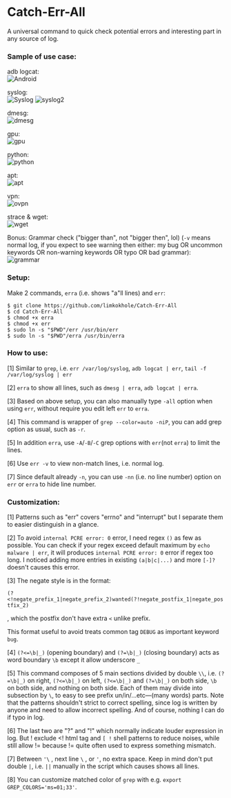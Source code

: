 # Catch-Err-All
 A universal command to quick check potential errors and interesting part in any source of log.

### Sample of use case:

 adb logcat:  
 ![Android](/images/sample_output1_android.png?raw=true "Sample output (Android)")

 syslog:  
 ![Syslog](/images/sample_output2_syslog.png?raw=true "Sample output (syslog 1)")
 ![syslog2](/images/sample_output3_syslog.png?raw=true "Sample output (syslog 2)")

  dmesg:  
 ![dmesg](/images/sample_output4_dmesg.png?raw=true "Sample output (dmesg)")

  gpu:  
 ![gpu](/images/sample_output5_gpu.png?raw=true "Sample output (gpu)")

  python:  
 ![python](/images/sample_output6_python.png?raw=true "Sample output (python)")

  apt:  
 ![apt](/images/sample_output7_apt.png?raw=true "Sample output (apt)")

  vpn:  
 ![ovpn](/images/sample_output8_ovpn.png?raw=true "Sample output (ovpn)")

 strace & wget:  
 ![wget](/images/sample_output9_strace_and_wget.png?raw=true "Sample output (strace & wget)")

 Bonus: Grammar check ("bigger than", not "bigger then", lol) (`-v` means normal log, if you expect to see warning then either: my bug OR uncommon keywords OR non-warning keywords OR typo OR bad grammar):   
 ![grammar](/images/sample_output10_check_grammar.png?raw=true "Sample output (check wrong grammar)")


### Setup:

Make 2 commands, `erra` (i.e. shows "a"ll lines) and `err`:

    $ git clone https://github.com/limkokhole/Catch-Err-All
    $ cd Catch-Err-All
    $ chmod +x erra
    $ chmod +x err
    $ sudo ln -s "$PWD"/err /usr/bin/err 
    $ sudo ln -s "$PWD"/erra /usr/bin/erra

### How to use:

[1] Similar to `grep`, i.e. `err /var/log/syslog`, `adb logcat | err`, `tail -f /var/log/syslog | err`  

[2] `erra` to show all lines, such as `dmesg | erra`, `adb logcat | erra`.  

[3] Based on above setup, you can also manually type `-all` option when using `err`, without require you edit left `err` to `erra`.  

[4] This command is wrapper of `grep --color=auto -niP`, you can add grep option as usual, such as `-r`.  

[5] In addition `erra`, use `-A`/`-B`/`-C` grep options with `err`(not `erra`) to limit the lines.  

[6] Use `err -v` to view non-match lines, i.e. normal log.  

[7] Since default already `-n`, you can use `-nn` (i.e. no line number) option on `err` or `erra` to hide line number.  

### Customization:

[1] Patterns such as "err" covers "errno" and "interrupt" but I separate them to easier distinguish in a glance. 

[2] To avoid `internal PCRE error: 0` error, I need regex `()` as few as possible. You can check if your regex exceed default maximum by `echo malware | err`, it will produces `internal PCRE error: 0` error if regex too long. I noticed adding more entries in existing `(a|b|c|...)` and more `[-]?` doesn't causes this error. 

[3] The negate style is in the format:

`(?<!negate_prefix_1|negate_prefix_2)wanted(?!negate_postfix_1|negate_postfix_2)`

, which the postfix don't have extra `<` unlike prefix.

This format useful to avoid treats common tag `DEBUG` as important keyword `bug`.

[4] `(?<=\b|_)` (opening boundary) and `(?=\b|_)` (closing boundary) acts as word boundary `\b` except it allow underscore `_`

[5] This command composes of 5 main sections divided by double `\\`, i.e. `(?=\b|_)` on right, `(?<=\b|_)` on left, `(?<=\b|_)` and `(?=\b|_)` on both side, `\b` on both side, and nothing on both side. Each of them may divide into subsection by `\`, to easy to see prefix un/in/...etc—(many words) parts. Note that the patterns shouldn't strict to correct spelling, since log is written by anyone and need to allow incorrect spelling. And of course, nothing I can do if typo in log.

[6] The last two are "?" and "!" which normally indicate louder expression in log. But ! exclude <! html tag and `[ !` shell patterns to reduce noises, while still allow != because != quite often used to express something mismatch.

[7] Between `'\` , next line `\` , or `'`, no extra space. Keep in mind don't put double `|`, i.e. `||` manually in the script which causes shows all lines.

[8] You can customize matched color of `grep` with e.g. `export GREP_COLORS='ms=01;33'`.

